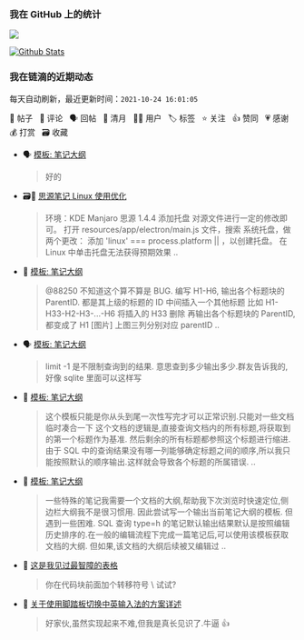 ### 我在 GitHub 上的统计

<a title="Hits" target="_blank" href="https://github.com/Crowds21/Crowds21"><img src="https://hits.b3log.org/crowds21/crowds21.svg"></a>

[![Github Stats](https://github-readme-stats.vercel.app/api?username=crowds21&theme=tokyonight&show_icons=true)](https://github.com/crowds21)

<!--events start -->

### 我在链滴的近期动态

每天自动刷新，最近更新时间：`2021-10-24 16:01:05`

📝 帖子 &nbsp; 💬 评论 &nbsp; 🗣 回帖 &nbsp; 🌙 清月 &nbsp; 👨‍💻 用户 &nbsp; 🏷️ 标签 &nbsp; ⭐️ 关注 &nbsp; 👍 赞同 &nbsp; 💗 感谢 &nbsp; 💰 打赏 &nbsp; 🗃 收藏

* 🗣 [模板: 笔记大纲](https://ld246.com/article/1634905527188/comment/1634910279516#comments)

  > 好的
* 🗃📝 [思源笔记 Linux 使用优化](https://ld246.com/article/1634908196973)

  > 环境：KDE Manjaro 思源 1.4.4 添加托盘 对源文件进行一定的修改即可。 打开 resources/app/electron/main.js 文件，搜索 系统托盘，做两个更改： 添加 'linux' === process.platform || ，以创建托盘。 在 Linux 中单击托盘无法获得预期效果 ..
* 💬 [模板: 笔记大纲](https://ld246.com/article/1634905527188/comment/1634908487095#comments)

  > @88250 不知道这个算不算是 BUG. 编写 H1-H6, 输出各个标题块的 ParentID. 都是其上级的标题的 ID 中间插入一个其他标题 比如 H1-H33-H2-H3-...-H6 将插入的 H33 删除 再输出各个标题块的 ParentID,都变成了 H1 [图片] 上图三列分别对应 parentID  ..
* 🗣 [模板: 笔记大纲](https://ld246.com/article/1634905527188/comment/1634907194046#comments)

  > limit -1 是不限制查询到的结果. 意思查到多少输出多少.群友告诉我的,好像 sqlite 里面可以这样写
* 💬 [模板: 笔记大纲](https://ld246.com/article/1634905527188/comment/1634907649010#comments)

  > 这个模板只能是你从头到尾一次性写完才可以正常识别.只能对一些文档临时凑合一下 这个文档的逻辑是,直接查询文档内的所有标题,将获取到的第一个标题作为基准. 然后剩余的所有标题都参照这个标题进行缩进. 由于 SQL 中的查询结果没有哪一列能够确定标题之间的顺序,所以我只能按照默认的顺序输出.这样就会导致各个标题的所属错误. ..
* 📝 [模板: 笔记大纲](https://ld246.com/article/1634905527188)

  > 一些特殊的笔记我需要一个文档的大纲,帮助我下次浏览时快速定位,侧边栏大纲我不是很习惯用. 因此尝试写一个输出当前笔记大纲的模板. 但遇到一些困难. SQL 查询 type=h 的笔记默认输出结果默认是按照编辑历史排序的.在一般的编辑流程下完成一篇笔记后,可以使用该模板获取文档的大纲. 但如果,该文档的大纲后续被又编辑过 ..
* 💬 [这是我见过最智障的表格](https://ld246.com/article/1634817825536/comment/1634864025194#comments)

  > 你在代码块前面加个转移符号 \ 试试?
* 💬 [关于使用脚踏板切换中英输入法的方案详述](https://ld246.com/article/1634790059278/comment/1634809236514#comments)

  > 好家伙,虽然实现起来不难,但我是真长见识了.牛逼 👍


<!--events end -->

